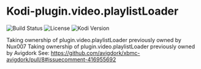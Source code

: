 # Kodi-plugin.video.playlistLoader

![Build Status](https://api.travis-ci.com/AVFLIX/plugin.video.playlistLoader.svg?branch=master)
![License](https://img.shields.io/badge/license-GPL--3.0--only-success.svg)
![Kodi Version](https://img.shields.io/badge/kodi-matrix%2B-success.svg)

Taking ownership of plugin.video.playlistLoader previously owned by Nux007
Taking ownership of plugin.video.playlistLoader previously owned by Avigdork
See: https://github.com/avigdork/xbmc-avigdork/pull/8#issuecomment-416955692
